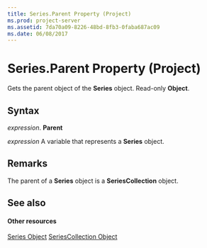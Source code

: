 ```yaml
---
title: Series.Parent Property (Project)
ms.prod: project-server
ms.assetid: 7da70a09-8226-48bd-8fb3-0faba687ac09
ms.date: 06/08/2017
---
```



# Series.Parent Property (Project)
Gets the parent object of the  **Series** object. Read-only **Object**.

## Syntax

 _expression_. **Parent**

 _expression_ A variable that represents a **Series** object.


## Remarks

The parent of a  **Series** object is a **SeriesCollection** object.


## See also


#### Other resources


[Series Object](Project.series.md)
[SeriesCollection Object](Project.seriescollection.md)
